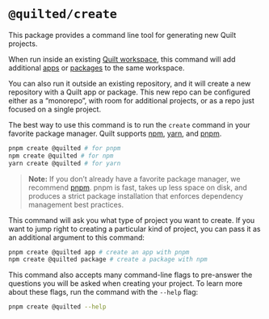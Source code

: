 # `@quilted/create`

This package provides a command line tool for generating new Quilt projects.

When run inside an existing [Quilt workspace](../../documentation/projects.md), this command will add additional [apps](../../documentation/projects/apps) or [packages](../../documentation/projects.md#packages) to the same workspace.

You can also run it outside an existing repository, and it will create a new repository with a Quilt app or package. This new repo can be configured either as a “monorepo”, with room for additional projects, or as a repo just focused on a single project.

The best way to use this command is to run the `create` command in your favorite package manager. Quilt supports [npm](https://docs.npmjs.com/about-npm), [yarn](https://yarnpkg.com), and [pnpm](https://pnpm.io).

```bash
pnpm create @quilted # for pnpm
npm create @quilted # for npm
yarn create @quilted # for yarn
```

> **Note:** If you don’t already have a favorite package manager, we recommend [pnpm](https://pnpm.io). pnpm is fast, takes up less space on disk, and produces a strict package installation that enforces dependency management best practices.

This command will ask you what type of project you want to create. If you want to jump right to creating a particular kind of project, you can pass it as an additional argument to this command:

```bash
pnpm create @quilted app # create an app with pnpm
npm create @quilted package # create a package with npm
```

This command also accepts many command-line flags to pre-answer the questions you will be asked when creating your project. To learn more about these flags, run the command with the `--help` flag:

```bash
pnpm create @quilted --help
```
